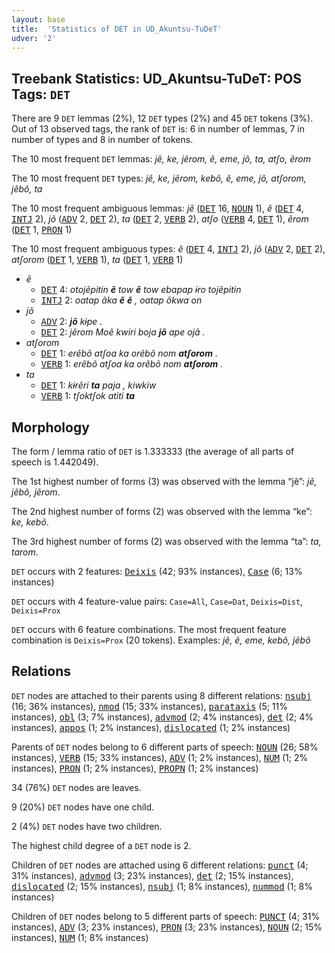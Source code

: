 ```yaml
---
layout: base
title:  'Statistics of DET in UD_Akuntsu-TuDeT'
udver: '2'
---
```


## Treebank Statistics: UD_Akuntsu-TuDeT: POS Tags: `DET`

There are 9 `DET` lemmas (2%), 12 `DET` types (2%) and 45 `DET` tokens (3%).
Out of 13 observed tags, the rank of `DET` is: 6 in number of lemmas, 7 in number of types and 8 in number of tokens.

The 10 most frequent `DET` lemmas: <em>jẽ, ke, jẽrom, ẽ, eme, jõ, ta, atʃo, ẽrom</em>

The 10 most frequent `DET` types:  <em>jẽ, ke, jẽrom, kebõ, ẽ, eme, jõ, atʃorom, jẽbõ, ta</em>

The 10 most frequent ambiguous lemmas: <em>jẽ</em> (<tt><a href="aqz_tudet-pos-DET.html">DET</a></tt> 16, <tt><a href="aqz_tudet-pos-NOUN.html">NOUN</a></tt> 1), <em>ẽ</em> (<tt><a href="aqz_tudet-pos-DET.html">DET</a></tt> 4, <tt><a href="aqz_tudet-pos-INTJ.html">INTJ</a></tt> 2), <em>jõ</em> (<tt><a href="aqz_tudet-pos-ADV.html">ADV</a></tt> 2, <tt><a href="aqz_tudet-pos-DET.html">DET</a></tt> 2), <em>ta</em> (<tt><a href="aqz_tudet-pos-DET.html">DET</a></tt> 2, <tt><a href="aqz_tudet-pos-VERB.html">VERB</a></tt> 2), <em>atʃo</em> (<tt><a href="aqz_tudet-pos-VERB.html">VERB</a></tt> 4, <tt><a href="aqz_tudet-pos-DET.html">DET</a></tt> 1), <em>ẽrom</em> (<tt><a href="aqz_tudet-pos-DET.html">DET</a></tt> 1, <tt><a href="aqz_tudet-pos-PRON.html">PRON</a></tt> 1)

The 10 most frequent ambiguous types:  <em>ẽ</em> (<tt><a href="aqz_tudet-pos-DET.html">DET</a></tt> 4, <tt><a href="aqz_tudet-pos-INTJ.html">INTJ</a></tt> 2), <em>jõ</em> (<tt><a href="aqz_tudet-pos-ADV.html">ADV</a></tt> 2, <tt><a href="aqz_tudet-pos-DET.html">DET</a></tt> 2), <em>atʃorom</em> (<tt><a href="aqz_tudet-pos-DET.html">DET</a></tt> 1, <tt><a href="aqz_tudet-pos-VERB.html">VERB</a></tt> 1), <em>ta</em> (<tt><a href="aqz_tudet-pos-DET.html">DET</a></tt> 1, <tt><a href="aqz_tudet-pos-VERB.html">VERB</a></tt> 1)


* <em>ẽ</em>
  * <tt><a href="aqz_tudet-pos-DET.html">DET</a></tt> 4: <em>otojẽpitin <b>ẽ</b> tow <b>ẽ</b> tow ebapap ɨro tojẽpitin</em>
  * <tt><a href="aqz_tudet-pos-INTJ.html">INTJ</a></tt> 2: <em>oatap ãka <b>ẽ</b> <b>ẽ</b> , oatap õkwa on</em>
* <em>jõ</em>
  * <tt><a href="aqz_tudet-pos-ADV.html">ADV</a></tt> 2: <em><b>jõ</b> kɨpe .</em>
  * <tt><a href="aqz_tudet-pos-DET.html">DET</a></tt> 2: <em>jẽrom Moẽ kwiri boja <b>jõ</b> ape ojã .</em>
* <em>atʃorom</em>
  * <tt><a href="aqz_tudet-pos-DET.html">DET</a></tt> 1: <em>erẽbõ atʃoa ka orẽbõ nom <b>atʃorom</b> .</em>
  * <tt><a href="aqz_tudet-pos-VERB.html">VERB</a></tt> 1: <em>erẽbõ atʃoa ka orẽbõ nom <b>atʃorom</b> .</em>
* <em>ta</em>
  * <tt><a href="aqz_tudet-pos-DET.html">DET</a></tt> 1: <em>kɨrẽri <b>ta</b> paja , kiwkiw</em>
  * <tt><a href="aqz_tudet-pos-VERB.html">VERB</a></tt> 1: <em>tʃoktʃok atiti <b>ta</b></em>

## Morphology

The form / lemma ratio of `DET` is 1.333333 (the average of all parts of speech is 1.442049).

The 1st highest number of forms (3) was observed with the lemma “jẽ”: <em>jẽ, jẽbõ, jẽrom</em>.

The 2nd highest number of forms (2) was observed with the lemma “ke”: <em>ke, kebõ</em>.

The 3rd highest number of forms (2) was observed with the lemma “ta”: <em>ta, tarom</em>.

`DET` occurs with 2 features: <tt><a href="aqz_tudet-feat-Deixis.html">Deixis</a></tt> (42; 93% instances), <tt><a href="aqz_tudet-feat-Case.html">Case</a></tt> (6; 13% instances)

`DET` occurs with 4 feature-value pairs: `Case=All`, `Case=Dat`, `Deixis=Dist`, `Deixis=Prox`

`DET` occurs with 6 feature combinations.
The most frequent feature combination is `Deixis=Prox` (20 tokens).
Examples: <em>jẽ, ẽ, eme, kebõ, jẽbõ</em>


## Relations

`DET` nodes are attached to their parents using 8 different relations: <tt><a href="aqz_tudet-dep-nsubj.html">nsubj</a></tt> (16; 36% instances), <tt><a href="aqz_tudet-dep-nmod.html">nmod</a></tt> (15; 33% instances), <tt><a href="aqz_tudet-dep-parataxis.html">parataxis</a></tt> (5; 11% instances), <tt><a href="aqz_tudet-dep-obl.html">obl</a></tt> (3; 7% instances), <tt><a href="aqz_tudet-dep-advmod.html">advmod</a></tt> (2; 4% instances), <tt><a href="aqz_tudet-dep-det.html">det</a></tt> (2; 4% instances), <tt><a href="aqz_tudet-dep-appos.html">appos</a></tt> (1; 2% instances), <tt><a href="aqz_tudet-dep-dislocated.html">dislocated</a></tt> (1; 2% instances)

Parents of `DET` nodes belong to 6 different parts of speech: <tt><a href="aqz_tudet-pos-NOUN.html">NOUN</a></tt> (26; 58% instances), <tt><a href="aqz_tudet-pos-VERB.html">VERB</a></tt> (15; 33% instances), <tt><a href="aqz_tudet-pos-ADV.html">ADV</a></tt> (1; 2% instances), <tt><a href="aqz_tudet-pos-NUM.html">NUM</a></tt> (1; 2% instances), <tt><a href="aqz_tudet-pos-PRON.html">PRON</a></tt> (1; 2% instances), <tt><a href="aqz_tudet-pos-PROPN.html">PROPN</a></tt> (1; 2% instances)

34 (76%) `DET` nodes are leaves.

9 (20%) `DET` nodes have one child.

2 (4%) `DET` nodes have two children.

The highest child degree of a `DET` node is 2.

Children of `DET` nodes are attached using 6 different relations: <tt><a href="aqz_tudet-dep-punct.html">punct</a></tt> (4; 31% instances), <tt><a href="aqz_tudet-dep-advmod.html">advmod</a></tt> (3; 23% instances), <tt><a href="aqz_tudet-dep-det.html">det</a></tt> (2; 15% instances), <tt><a href="aqz_tudet-dep-dislocated.html">dislocated</a></tt> (2; 15% instances), <tt><a href="aqz_tudet-dep-nsubj.html">nsubj</a></tt> (1; 8% instances), <tt><a href="aqz_tudet-dep-nummod.html">nummod</a></tt> (1; 8% instances)

Children of `DET` nodes belong to 5 different parts of speech: <tt><a href="aqz_tudet-pos-PUNCT.html">PUNCT</a></tt> (4; 31% instances), <tt><a href="aqz_tudet-pos-ADV.html">ADV</a></tt> (3; 23% instances), <tt><a href="aqz_tudet-pos-PRON.html">PRON</a></tt> (3; 23% instances), <tt><a href="aqz_tudet-pos-NOUN.html">NOUN</a></tt> (2; 15% instances), <tt><a href="aqz_tudet-pos-NUM.html">NUM</a></tt> (1; 8% instances)

